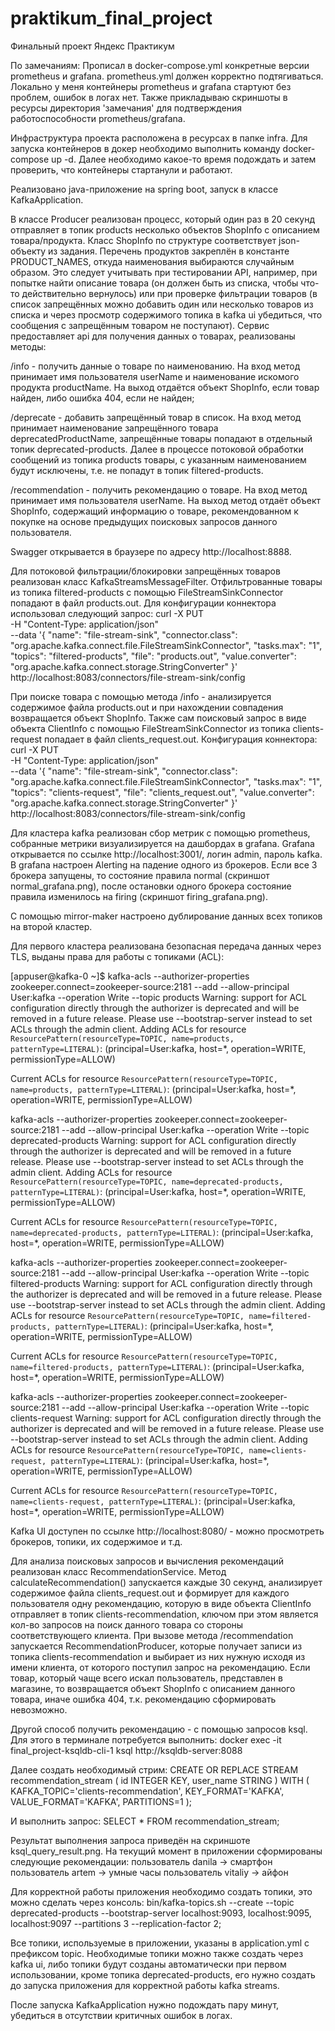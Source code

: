 # praktikum_final_project
Финальный проект Яндекс Практикум

По замечаниям:
Прописал в docker-compose.yml конкретные версии prometheus и grafana.
prometheus.yml должен корректно подтягиваться.
Локально у меня контейнеры prometheus и grafana стартуют без проблем, ошибок в логах нет.
Также прикладываю скриншоты в ресурсы директория 'замечания' для подтверждения работоспособности prometheus/grafana.

Инфраструктура проекта расположена в ресурсах в папке infra.
Для запуска контейнеров в докер необходимо выполнить команду docker-compose up -d.
Далее необходимо какое-то время подождать и затем проверить, что контейнеры стартанули и работают.

Реализовано java-приложение на spring boot, запуск в классе KafkaApplication.

В классе Producer реализован процесс, который один раз в 20 секунд отправляет в топик products 
несколько объектов ShopInfo с описанием товара/продукта. Класс ShopInfo по структуре соответствует json-объекту
из задания. Перечень продуктов закреплён в константе PRODUCT_NAMES, откуда наименования выбираются случайным образом.
Это следует учитывать при тестировании API, например, при попытке найти описание товара (он должен быть из списка, 
чтобы что-то действительно вернулось) или при проверке фильтрации товаров (в список запрещённых можно добавить один
или несколько товаров из списка и через просмотр содержимого топика в kafka ui убедиться, что сообщения с запрещённым 
товаром не поступают).
Сервис предоставляет api для получения данных о товарах, реализованы методы:

/info - получить данные о товаре по наименованию. На вход метод принимает имя пользователя userName 
        и наименование искомого продукта productName. На выход отдаётся объект ShopInfo, если товар найден, 
        либо ошибка 404, если не найден;

/deprecate - добавить запрещённый товар в список. На вход метод принимает наименование запрещённого товара 
        deprecatedProductName, запрещённые товары попадают в отдельный топик deprecated-products. 
        Далее в процессе потоковой обработки сообщений из топика products товары, с указанным
        наименованием будут исключены, т.е. не попадут в топик filtered-products.

/recommendation - получить рекомендацию о товаре. На вход метод принимает имя пользователя userName. На выход метод 
                  отдаёт объект ShopInfo, содержащий информацию о товаре, рекомендованном к покупке на основе 
                  предыдущих поисковых запросов данного пользователя.

Swagger открывается в браузере по адресу http://localhost:8888.

Для потоковой фильтрации/блокировки запрещённых товаров реализован класс KafkaStreamsMessageFilter.
Отфильтрованные товары из топика filtered-products с помощью FileStreamSinkConnector попадают в файл products.out.
Для конфигурации коннектора использовал следующий запрос:
curl -X PUT \
-H "Content-Type: application/json" \
--data '{
"name": "file-stream-sink",
"connector.class": "org.apache.kafka.connect.file.FileStreamSinkConnector",
"tasks.max": "1",
"topics": "filtered-products",
"file": "products.out",
"value.converter": "org.apache.kafka.connect.storage.StringConverter"
}' \
http://localhost:8083/connectors/file-stream-sink/config

При поиске товара с помощью метода /info - анализируется содержимое файла products.out и при нахождении совпадения
возвращается объект ShopInfo.
Также сам поисковый запрос в виде объекта ClientInfo с помощью FileStreamSinkConnector из топика clients-request 
попадает в файл clients_request.out. 
Конфигурация коннектора:
curl -X PUT \
-H "Content-Type: application/json" \
--data '{
"name": "file-stream-sink",
"connector.class": "org.apache.kafka.connect.file.FileStreamSinkConnector",
"tasks.max": "1",
"topics": "clients-request",
"file": "clients_request.out",
"value.converter": "org.apache.kafka.connect.storage.StringConverter"
}' \
http://localhost:8083/connectors/file-stream-sink/config

Для кластера kafka реализован сбор метрик с помощью prometheus, собранные метрики визуализируется на дашбордах в 
grafana. Grafana открывается по ссылке http://localhost:3001/, логин admin, пароль kafka. В grafana настроен Alerting
на падение одного из брокеров. Если все 3 брокера запущены, то состояние правила normal (скриншот normal_grafana.png),
после остановки одного брокера состояние правила изменилось на firing (скриншот firing_grafana.png).

С помощью mirror-maker настроено дублирование данных всех топиков на второй кластер.

Для первого кластера реализована безопасная передача данных через TLS, выданы права для работы с топиками (ACL):

[appuser@kafka-0 ~]$ kafka-acls --authorizer-properties zookeeper.connect=zookeeper-source:2181 --add --allow-principal User:kafka --operation Write --topic products
Warning: support for ACL configuration directly through the authorizer is deprecated and will be removed in a future release. Please use --bootstrap-server instead to set ACLs through the admin client.
Adding ACLs for resource `ResourcePattern(resourceType=TOPIC, name=products, patternType=LITERAL)`:
(principal=User:kafka, host=*, operation=WRITE, permissionType=ALLOW)

Current ACLs for resource `ResourcePattern(resourceType=TOPIC, name=products, patternType=LITERAL)`:
(principal=User:kafka, host=*, operation=WRITE, permissionType=ALLOW)

kafka-acls --authorizer-properties zookeeper.connect=zookeeper-source:2181 --add --allow-principal User:kafka --operation Write --topic deprecated-products
Warning: support for ACL configuration directly through the authorizer is deprecated and will be removed in a future release. Please use --bootstrap-server instead to set ACLs through the admin client.
Adding ACLs for resource `ResourcePattern(resourceType=TOPIC, name=deprecated-products, patternType=LITERAL)`:
(principal=User:kafka, host=*, operation=WRITE, permissionType=ALLOW)

Current ACLs for resource `ResourcePattern(resourceType=TOPIC, name=deprecated-products, patternType=LITERAL)`:
(principal=User:kafka, host=*, operation=WRITE, permissionType=ALLOW)

kafka-acls --authorizer-properties zookeeper.connect=zookeeper-source:2181 --add --allow-principal User:kafka --operation Write --topic filtered-products
Warning: support for ACL configuration directly through the authorizer is deprecated and will be removed in a future release. Please use --bootstrap-server instead to set ACLs through the admin client.
Adding ACLs for resource `ResourcePattern(resourceType=TOPIC, name=filtered-products, patternType=LITERAL)`:
(principal=User:kafka, host=*, operation=WRITE, permissionType=ALLOW)

Current ACLs for resource `ResourcePattern(resourceType=TOPIC, name=filtered-products, patternType=LITERAL)`:
(principal=User:kafka, host=*, operation=WRITE, permissionType=ALLOW)

kafka-acls --authorizer-properties zookeeper.connect=zookeeper-source:2181 --add --allow-principal User:kafka --operation Write --topic clients-request
Warning: support for ACL configuration directly through the authorizer is deprecated and will be removed in a future release. Please use --bootstrap-server instead to set ACLs through the admin client.
Adding ACLs for resource `ResourcePattern(resourceType=TOPIC, name=clients-request, patternType=LITERAL)`:
(principal=User:kafka, host=*, operation=WRITE, permissionType=ALLOW)

Current ACLs for resource `ResourcePattern(resourceType=TOPIC, name=clients-request, patternType=LITERAL)`:
(principal=User:kafka, host=*, operation=WRITE, permissionType=ALLOW)

Kafka UI доступен по ссылке http://localhost:8080/ - можно просмотреть брокеров, топики, их содержимое и т.д.

Для анализа поисковых запросов и вычисления рекомендаций реализован класс RecommendationService.
Метод calculateRecommendation() запускается каждые 30 секунд, анализирует содержимое файла clients_request.out и 
формирует для каждого пользователя одну рекомендацию, которую в виде объекта ClientInfo отправляет в топик
clients-recommendation, ключом при этом является кол-во запросов на поиск данного товара со стороны соответствующего 
клиента.
При вызове метода /recommendation запускается RecommendationProducer, которые получает записи из топика 
clients-recommendation и выбирает из них нужную исходя из имени клиента, от которого поступил запрос на рекомендацию.
Если товар, который чаще всего искал пользователь, представлен в магазине, то возвращается объект ShopInfo с описанием
данного товара, иначе ошибка 404, т.к. рекомендацию сформировать невозможно.

Другой способ получить рекомендацию - с помощью запросов ksql.
Для этого в терминале потребуется выполнить:
docker exec -it final_project-ksqldb-cli-1 ksql http://ksqldb-server:8088

Далее создать необходимый стрим:
CREATE OR REPLACE STREAM recommendation_stream (
id INTEGER KEY,
user_name STRING
) WITH (
KAFKA_TOPIC='clients-recommendation',
KEY_FORMAT='KAFKA',
VALUE_FORMAT='KAFKA',
PARTITIONS=1
);

И выполнить запрос:
SELECT * FROM recommendation_stream;

Результат выполнения запроса приведён на скриншоте ksql_query_result.png.
На текущий момент в приложении сформированы следующие рекомендации:
пользователь danila -> смартфон
пользователь artem -> умные часы
пользователь vitaliy -> айфон

Для корректной работы приложения необходимо создать топики, это можно сделать через консоль:
bin/kafka-topics.sh --create --topic deprecated-products --bootstrap-server localhost:9093, localhost:9095, localhost:9097 --partitions 3 --replication-factor 2;

Все топики, используемые в приложении, указаны в application.yml с префиксом topic.
Необходимые топики можно также создать через kafka ui, либо топики будут созданы автоматически при первом использовании,
кроме топика deprecated-products, его нужно создать до запуска приложения для корректной работы kafka streams.

После запуска KafkaApplication нужно подождать пару минут, убедиться в отсутствии критичных ошибок в логах.